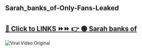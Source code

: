 
 ## Sarah_banks_of-Only-Fans-Leaked

# <h2><a href="https://clipsfans.com/Sarah_banks_of&ref=git">🔗 Click to LINKS ⏩⏩ 👉 🟢 Sarah banks of </a></h2>

<a href="https://clipsfans.com/Sarah_banks_of&ref=git" rel="nofollow" data-target="animated-image.originalLink"><img src="https://i.ibb.co.com/xMMVF88/686577567.gif" alt="Viral Video Original" style="max-width: 100%; display: inline-block;" data-target="animated-image.originalImage"></a>
